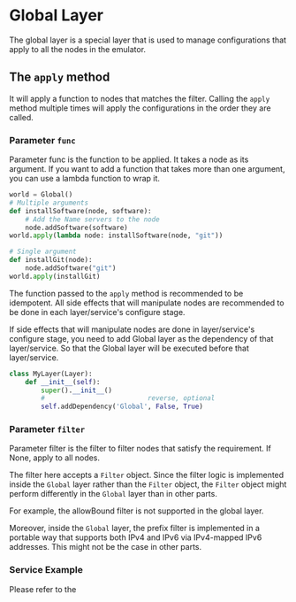 # Global Layer

The global layer is a special layer that is used to manage configurations that apply to all the nodes in the emulator.

## The `apply` method

It will apply a function to nodes that matches the filter.
Calling the `apply` method multiple times will apply the configurations
in the order they are called.

### Parameter `func`

Parameter func is the function to be applied. It takes a node as its argument.
If you want to add a function that takes more than one argument,
you can use a lambda function to wrap it.

```python
world = Global()
# Multiple arguments
def installSoftware(node, software):
    # Add the Name servers to the node
    node.addSoftware(software)
world.apply(lambda node: installSoftware(node, "git"))

# Single argument
def installGit(node):
    node.addSoftware("git")
world.apply(installGit)
```

The function passed to the `apply` method is recommended to be idempotent.
All side effects that will manipulate nodes are recommended to be done in each
layer/service's configure stage.

If side effects that will manipulate nodes are done in layer/service's configure stage,
you need to add Global layer as the dependency of that layer/service. So that the
Global layer will be executed before that layer/service.

```python
class MyLayer(Layer):
    def __init__(self):
        super().__init__()
        #                          reverse, optional
        self.addDependency('Global', False, True)
```

### Parameter `filter`

Parameter filter is the filter to filter nodes that satisfy the requirement.
If None, apply to all nodes.

The filter here accepts a `Filter` object. Since the filter logic is implemented inside
the `Global` layer rather than the `Filter` object, the `Filter` object might perform
differently in the `Global` layer than in other parts.

For example, the allowBound filter is not supported in the global layer.

Moreover, inside the `Global` layer, the prefix filter is implemented in a portable way that
supports both IPv4 and IPv6 via IPv4-mapped IPv6 addresses. This might not be the case in other
parts.

### Service Example

Please refer to the
